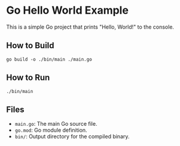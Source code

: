 # Go Hello World Example

This is a simple Go project that prints "Hello, World!" to the console.

## How to Build

```
go build -o ./bin/main ./main.go
```

## How to Run

```
./bin/main
```

## Files
- `main.go`: The main Go source file.
- `go.mod`: Go module definition.
- `bin/`: Output directory for the compiled binary.

